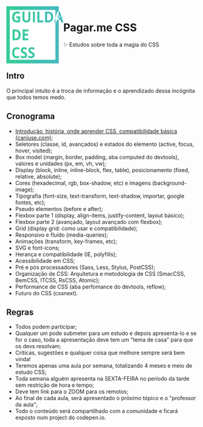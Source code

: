 <img src="logo_pagarmecss.png" width="150px" height="150px" align="left"/>

# Pagar.me CSS

:sparkles: Estudos sobre toda a magia do CSS

<br>

## Intro

O principal intuito é a troca de informação e o aprendizado dessa incógnita que todos temos medo.

## Cronograma
* [Introdução, história, onde aprender CSS, compatibilidade básica (caniuse.com)](/../../issues/1);
* Seletores (classe, id, avançados) e estados do elemento (active, focus, hover, visited);
* Box model (margin, border, padding, aba computed do devtools), valores e unidades (px, em, vh, vw);
* Display (block, inline, inline-block, flex, table), posicionamento (fixed, relative, absolute);
* Cores (hexadecimal, rgb, box-shadow, etc) e imagens (background-image);
* Tipografia (font-size, text-transform, text-shadow, importar, google fontes, etc);
* Pseudo elementos (before e after);
* Flexbox parte 1 (display, align-items, justify-content, layout básico);
* Flexbox parte 2 (avançado, layout avançado com flexbox);
* Grid (display grid: como usar e compatibilidade);
* Responsivo e fluído (media-queries);
* Animações (transform, key-frames, etc);
* SVG e font-icons;
* Herança e compatibilidade (IE, polyfills);
* Acessibilidade em CSS;
* Pré e pós processadores (Sass, Less, Stylus, PostCSS);
* Organização de CSS: Arquitetura e metodologia de CSS (SmacCSS, BemCSS, ITCSS, RsCSS, Atomic);
* Performance de CSS (aba perfomance do devtools, reflow);
* Futuro do CSS (cssnext).

## Regras

* Todos podem participar;
* Qualquer um pode submeter para um estudo e depois apresenta-lo e se for o caso, toda a apresentação deve tem um "tema de casa" para que os devs resolvam;
* Críticas, sugestões e qualquer coisa que melhore sempre será bem vinda!
* Teremos apenas uma aula por semana, totalizando 4 meses e meio de estudo CSS;
* Toda semana alguém apresenta na SEXTA-FEIRA no período da tarde sem restrição de hora e tempo;
* Deve tem link para o ZOOM para os remotos;
* Ao final de cada aula, será apresentado o próximo tópico e o "professor da aula";
* Todo o conteúdo será compartilhado com a comunidade e ficará exposto num project do codepen.io.